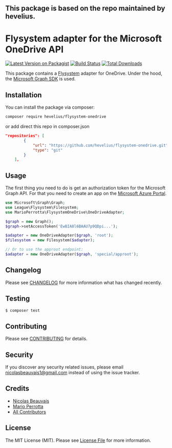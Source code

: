 ## This package is based on the repo maintained by hevelius.

# Flysystem adapter for the Microsoft OneDrive API

[![Latest Version on Packagist](https://img.shields.io/packagist/v/hevelius/flysystem-onedrive.svg?style=flat-square)](https://packagist.org/packages/hevelius/flysystem-onedrive)
[![Build Status](https://img.shields.io/travis/hevelius/flysystem-onedrive/master.svg?style=flat-square)](https://travis-ci.org/hevelius/flysystem-onedrive)
[![Total Downloads](https://img.shields.io/packagist/dt/hevelius/flysystem-onedrive.svg?style=flat-square)](https://packagist.org/packages/hevelius/flysystem-onedrive)

This package contains a [Flysystem](https://flysystem.thephpleague.com/) adapter for OneDrive. Under the hood, the [Microsoft Graph SDK](https://github.com/microsoftgraph/msgraph-sdk-php) is used.

## Installation

You can install the package via composer:

``` bash
composer require hevelius/flysystem-onedrive
```
or add direct this repo in composer.json

```json
"repositories": [
        {
            "url": "https://github.com/hevelius/flysystem-onedrive.git",
            "type": "git"
        }
    ],
```

## Usage

The first thing you need to do is get an authorization token for the Microsoft Graph API. For that you need to create an app on the [Microsoft Azure Portal](https://portal.azure.com/).

``` php
use Microsoft\Graph\Graph;
use League\Flysystem\Filesystem;
use MarioPerrotta\FlysystemOneDrive\OneDriveAdapter;

$graph = new Graph();
$graph->setAccessToken('EwBIA8l6BAAU7p9QDpi...');

$adapter = new OneDriveAdapter($graph, 'root');
$filesystem = new Filesystem($adapter);

// Or to use the approot endpoint:
$adapter = new OneDriveAdapter($graph, 'special/approot');
```


## Changelog

Please see [CHANGELOG](CHANGELOG.md) for more information what has changed recently.

## Testing

``` bash
$ composer test
```

## Contributing

Please see [CONTRIBUTING](CONTRIBUTING.md) for details.

## Security

If you discover any security related issues, please email nicolasbeauvais1@gmail.com instead of using the issue tracker.

## Credits

- [Nicolas Beauvais](https://github.com/nicolasbeauvais)
- [Mario Perrotta](https://github.com/hevelius)
- [All Contributors](../../contributors)

## License

The MIT License (MIT). Please see [License File](LICENSE.md) for more information.
